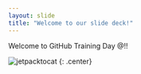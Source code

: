 ```yaml
---
layout: slide
title: "Welcome to our slide deck!"
---
```


Welcome to GitHub Training Day @!!

![jetpacktocat](https://octodex.github.com/images/jetpacktocat.png)
{: .center}
